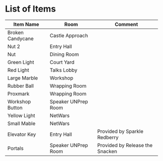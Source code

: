 # List of Items
|Item Name|Room|Comment|
|--------|-----|----|
| Broken Candycane | Castle Approach ||
| Nut 2            | Entry Hall      ||
| Nut              | Dining Room     ||
| Green Light      | Court Yard      ||
| Red Light        | Talks Lobby     ||
| Large Marble     | Workshop        ||
| Rubber Ball      | Wrapping Room   ||
| Proxmark         | Wrapping Room   ||
| Workshop Button  | Speaker UNPrep Room ||
| Yellow Light     | NetWars             ||
| Small Mable      | NetWars             ||
| Elevator Key     | Entry Hall | Provided by Sparkle Redberry|
| Portals          | Speaker UNPrep Room | Provided by Release the Snacken |
<!--stackedit_data:
eyJoaXN0b3J5IjpbMTQwMjIyMzI2OV19
-->